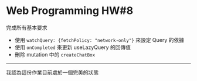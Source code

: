 # Web Programming HW#8

完成所有基本要求

+ 使用 `watchQuery: {fetchPolicy: "network-only"}` 來設定 Query 的依據
+ 使用 `onCompleted` 來更新 useLazyQuery 的回傳值
+ 刪除 mutation 中的 `createChatBox`

--- 

我認為這份作業目前處於一個完美的狀態